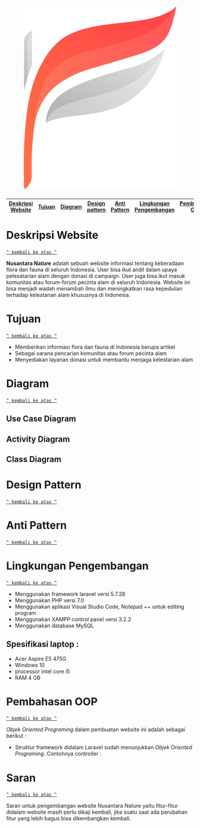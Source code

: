 <h1 align="center"><img src="/public/images/logo.png"></h1>

[Deskripsi Website](#deskripsi-website) | [Tujuan](#tujuan) | [Diagram](#diagram) | [Design pattern](#design-pattern) | [Anti Pattern](#anti-pattern) | [Lingkungan Pengembangan](#lingkungan-pengembangan) | [Pembahasan OOP](#pembahasan-oop)
:---:|:---:|:---:|:---:|:---:|:---:|:---:

# Deskripsi Website
[`^ kembali ke atas ^`](#)

**Nusantara Nature** adalah sebuah website informasi tentang keberadaan flora dan fauna di seluruh Indonesia. User bisa ikut andil dalam upaya pelesatarian alam dengan donasi di campaign. User juga bisa ikut masuk komunitas atau forum-forum pecinta alam di seluruh Indonesia. Website ini bisa menjadi wadah menambah ilmu dan meningkatkan rasa kepedulian terhadap kelestarian alam khususnya di Indonesia.

# Tujuan
[`^ kembali ke atas ^`](#)

- Memberikan informasi flora dan fauna di Indonesia berupa artikel
- Sebagai sarana pencarian komunitas atau forum pecinta alam
- Menyediakan layanan donasi untuk membantu menjaga kelestarian alam 

# Diagram
[`^ kembali ke atas ^`](#)

## Use Case Diagram

## Activity Diagram

## Class Diagram

# Design Pattern
[`^ kembali ke atas ^`](#)

# Anti Pattern
[`^ kembali ke atas ^`](#)

# Lingkungan Pengembangan
[`^ kembali ke atas ^`](#)
- Menggunakan framework laravel versi 5.7.28
- Menggunakan PHP versi 7.0
- Menggunakan aplikasi Visual Studio Code, Notepad ++ untuk editing program 
- Menggunakan XAMPP control panel versi 3.2.2
- Menggunakan database MySQL

## Spesifikasi laptop :
<ul>
<li> Acer Aspire E5 475G</li>
<li> Windows 10</li>
<li> processor intel core i5</li>
<li> RAM 4 GB</li>
</ul>


# Pembahasan OOP
[`^ kembali ke atas ^`](#)

*Objek Oriented Programing* dalam pembuatan website ini adalah sebagai berikut :
- Struktur framework didalam Laravel sudah menunjukkan *Objek Oriented Programing*. Contohnya controller :


# Saran
[`^ kembali ke atas ^`](#)

Saran untuk pengembangan website Nusantara Nature yaitu fitur-fitur didalam website masih perlu dikaji kembali, jika suatu saat ada perubahan fitur yang lebih bagus bisa dikembangkan kembali.  

